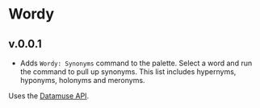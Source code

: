 # Wordy

## v.0.0.1
- Adds `Wordy: Synonyms` command to the palette. Select a word and run the command to pull up synonyms. This list includes hypernyms, hyponyms, holonyms and meronyms.

Uses the [Datamuse API](https://www.datamuse.com/api/).